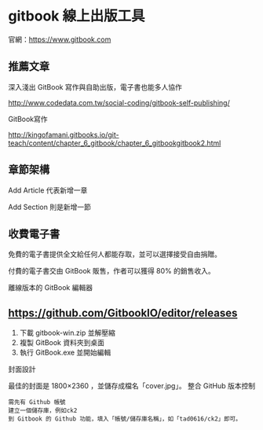 # gitbook 線上出版工具

官網：https://www.gitbook.com

## 推薦文章

深入淺出 GitBook 寫作與自助出版，電子書也能多人協作

http://www.codedata.com.tw/social-coding/gitbook-self-publishing/

GitBook寫作

http://kingofamani.gitbooks.io/git-teach/content/chapter_6_gitbook/chapter_6_gitbookgitbook2.html

## 章節架構

Add Article 代表新增一章

Add Section 則是新增一節

## 收費電子書

免費的電子書提供全文給任何人都能存取，並可以選擇接受自由捐贈。

付費的電子書交由 GitBook 販售，作者可以獲得 80% 的銷售收入。

離線版本的 GitBook 編輯器

## https://github.com/GitbookIO/editor/releases

1. 下載 gitbook-win.zip 並解壓縮
2. 複製 GitBook 資料夾到桌面
3. 執行 GitBook.exe 並開始編輯

封面設計

最佳的封面是 1800×2360 ，並儲存成檔名「cover.jpg」。
整合 GitHub 版本控制

    需先有 Github 帳號
    建立一個儲存庫，例如ck2
    到 Gitbook 的 Github 功能，填入「帳號/儲存庫名稱」，如「tad0616/ck2」即可。
